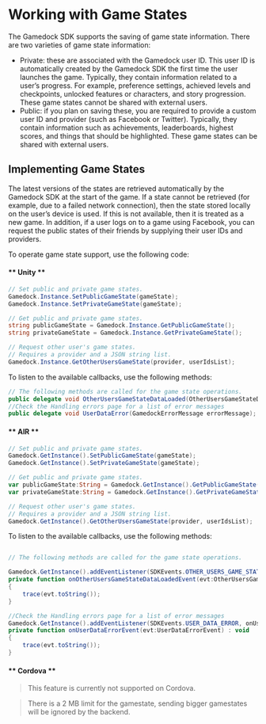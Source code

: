 # Working with Game States

The Gamedock SDK supports the saving of game state information. There are two varieties of game state information:
* Private: these are associated with the Gamedock user ID. This user ID is automatically created by the Gamedock SDK the first time the user launches the game. Typically, they contain information related to a user’s progress. For example, preference settings, achieved levels and checkpoints, unlocked features or characters, and story progression. These game states cannot be shared with external users.
* Public: if you plan on saving these, you are required to provide a custom user ID and provider (such as Facebook or Twitter). Typically, they contain information such as achievements, leaderboards, highest scores, and things that should be highlighted. These game states can be shared with external users.

## Implementing Game States

The latest versions of the states are retrieved automatically by the Gamedock SDK at the start of the game. If a state cannot be retrieved (for example, due to a failed network connection), then the state stored locally on the user’s device is used. If this is not available, then it is treated as a new game. In addition, if a user logs on to a game using Facebook, you can request the public states of their friends by supplying their user IDs and providers.

To operate game state support, use the following code:

<!-- tabs:start -->

#### ** Unity **

~~~csharp
// Set public and private game states.
Gamedock.Instance.SetPublicGameState(gameState);
Gamedock.Instance.SetPrivateGameState(gameState);

// Get public and private game states.
string publicGameState = Gamedock.Instance.GetPublicGameState();
string privateGameState = Gamedock.Instance.GetPrivateGameState();

// Request other user's game states.
// Requires a provider and a JSON string list.
Gamedock.Instance.GetOtherUsersGameState(provider, userIdsList);
~~~

To listen to the available callbacks, use the following methods:

~~~csharp
// The following methods are called for the game state operations.
public delegate void OtherUsersGameStateDataLoaded(OtherUsersGameStateData data);
//Check the Handling errors page for a list of error messages
public delegate void UserDataError(GamedockErrorMessage errorMessage);
~~~

#### ** AIR **

~~~actionscript
// Set public and private game states.
Gamedock.GetInstance().SetPublicGameState(gameState);
Gamedock.GetInstance().SetPrivateGameState(gameState);

// Get public and private game states.
var publicGameState:String = Gamedock.GetInstance().GetPublicGameState();
var privateGameState:String = Gamedock.GetInstance().GetPrivateGameState();

// Request other user's game states.
// Requires a provider and a JSON string list.
Gamedock.GetInstance().GetOtherUsersGameState(provider, userIdsList);
~~~

To listen to the available callbacks, use the following methods:

~~~actionscript

// The following methods are called for the game state operations.

Gamedock.GetInstance().addEventListener(SDKEvents.OTHER_USERS_GAME_STATE_DATA_LOADED, onOtherUsersGameStateDataLoadedEvent);
private function onOtherUsersGameStateDataLoadedEvent(evt:OtherUsersGameStateDataLoadedEvent) : void
{
	trace(evt.toString());
}

//Check the Handling errors page for a list of error messages
Gamedock.GetInstance().addEventListener(SDKEvents.USER_DATA_ERROR, onUserDataErrorEvent);
private function onUserDataErrorEvent(evt:UserDataErrorEvent) : void
{
	trace(evt.toString());
}
~~~

#### ** Cordova **

> This feature is currently not supported on Cordova.

<!-- tabs:end -->

> There is a 2 MB limit for the gamestate, sending bigger gamestates will be ignored by the backend.